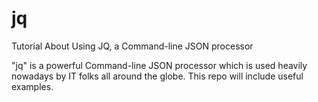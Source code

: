 # jq
Tutorial About Using JQ, a Command-line JSON processor

"jq" is a powerful Command-line JSON processor which is used heavily nowadays by IT folks all around the globe. 
This repo will include useful examples. 
